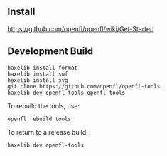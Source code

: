Install
-------

https://github.com/openfl/openfl/wiki/Get-Started


Development Build
-----------------

    haxelib install format
    haxelib install swf
    haxelib install svg
    git clone https://github.com/openfl/openfl-tools
    haxelib dev openfl-tools openfl-tools

To rebuild the tools, use:

    openfl rebuild tools

To return to a release build:

    haxelib dev openfl-tools
